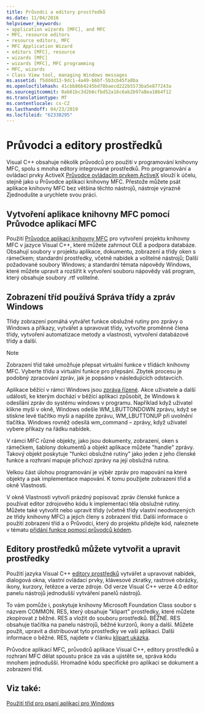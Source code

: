 ```yaml
---
title: Průvodci a editory prostředků
ms.date: 11/04/2016
helpviewer_keywords:
- application wizards [MFC], and MFC
- MFC, resource editors
- resource editors, MFC
- MFC Application Wizard
- editors [MFC], resource
- wizards [MFC]
- wizards [MFC], MFC programming
- MFC, wizards
- Class View tool, managing Windows messages
ms.assetid: f5dd4d13-9dc1-4a49-b6bf-5b3cb45fa8ba
ms.openlocfilehash: 41cbb86b4245bd78baecd222b5573ba5e877243a
ms.sourcegitcommit: 0ab61bc3d2b6cfbd52a16c6ab2b97a8ea1864f12
ms.translationtype: MT
ms.contentlocale: cs-CZ
ms.lasthandoff: 04/23/2019
ms.locfileid: "62338295"
---
```

# <a name="wizards-and-the-resource-editors"></a>Průvodci a editory prostředků

Visual C++ obsahuje několik průvodců pro použití v programování knihovny MFC, spolu s mnoha editory integrované prostředků. Pro programování a ovládací prvky ActiveX [Průvodce ovládacím prvkem ActiveX](../mfc/reference/mfc-activex-control-wizard.md) slouží k účelu, stejně jako u Průvodce aplikací knihovny MFC. Přestože můžete psát aplikace knihovny MFC bez většina těchto nástrojů, nástroje výrazně Zjednodušte a urychlete svou práci.

##  <a name="_core_use_appwizard_to_create_an_mfc_application"></a> Vytvoření aplikace knihovny MFC pomocí Průvodce aplikací MFC

Použití [Průvodce aplikací knihovny MFC](../mfc/reference/mfc-application-wizard.md) pro vytvoření projektu knihovny MFC v jazyce Visual C++, které můžete zahrnout OLE a podpora databáze. Obsahují soubory v projektu aplikace, dokumentu, zobrazení a třídy oken s rámečkem; standardní prostředky, včetně nabídek a volitelné nástrojů; Další požadované soubory Windows; a standardní témata nápovědy Windows, které můžete upravit a rozšířit k vytvoření souboru nápovědy váš program, který obsahuje soubory .rtf volitelné.

##  <a name="_core_use_classwizard_to_manage_classes_and_windows_messages"></a> Zobrazení tříd používá Správa třídy a zpráv Windows

Třídy zobrazení pomáhá vytvářet funkce obslužné rutiny pro zprávy o Windows a příkazy, vytvářet a spravovat třídy, vytvořte proměnné člena třídy, vytvoření automatizace metody a vlastnosti, vytvoření databázové třídy a další.

> [!NOTE]
>  Zobrazení tříd také umožňuje přepsat virtuální funkce v třídách knihovny MFC. Vyberte třídu a virtuální funkce pro přepsání. Zbytek procesu je podobný zpracování zpráv, jak je popsáno v následujících odstavcích.

Aplikace běžící v rámci Windows jsou [zpráva řízené](../mfc/message-handling-and-mapping.md). Akce uživatele a další události, ke kterým dochází v běžící aplikaci způsobit, že Windows k odesílání zpráv do systému windows v programu. Například když uživatel klikne myší v okně, Windows odešle WM_LBUTTONDOWN zprávu, když se stiskne levé tlačítko myši a napište zprávu, WM_LBUTTONUP při uvolnění tlačítka. Windows rovněž odesílá wm_command – zprávy, když uživatel vybere příkazy na řádku nabídek.

V rámci MFC různé objekty, jako jsou dokumenty, zobrazení, oken s rámečkem, šablony dokumentů a objekt aplikace můžete "handle" zprávy. Takový objekt poskytuje "funkci obslužné rutiny" jako jeden z jeho členské funkce a rozhraní mapuje příchozí zprávy na její obslužná rutina.

Velkou část úlohou programování je výběr zpráv pro mapování na které objekty a pak implementace mapování. K tomu použijete zobrazení tříd a okně Vlastnosti.

V okně Vlastnosti vytvoří prázdný popisovač zpráv členské funkce a používat editor zdrojového kódu k implementaci těla obslužné rutiny. Můžete také vytvořit nebo upravit třídy (včetně třídy vlastní neodvozených ze třídy knihovny MFC) a jejich členy s zobrazení tříd. Další informace o použití zobrazení tříd a o Průvodci, který do projektu přidejte kód, naleznete v tématu [přidání funkce pomocí průvodců kódem](../ide/adding-functionality-with-code-wizards-cpp.md).

##  <a name="_core_use_the_resource_editors_to_create_and_edit_resources"></a> Editory prostředků můžete vytvořit a upravit prostředky

Použití jazyka Visual C++ [editory prostředků](../windows/resource-editors.md) vytvářet a upravovat nabídek, dialogová okna, vlastní ovládací prvky, klávesové zkratky, rastrové obrázky, ikony, kurzory, řetězce a verze zdroje. Od verze Visual C++ verze 4.0 editor panelu nástrojů jednodušší vytváření panelů nástrojů.

To vám pomůže i, poskytuje knihovny Microsoft Foundation Class soubor s názvem COMMON. RES, který obsahuje "klipart" prostředky, které můžete zkopírovat z běžné. RES a vložit do souboru prostředků. BĚŽNÉ. RES obsahuje tlačítka na panelu nástrojů, běžné kurzorů, ikony a další. Můžete použít, upravit a distribuovat tyto prostředky ve vaší aplikaci. Další informace o běžné. RES, najdete v článku [klipart ukázka](../overview/visual-cpp-samples.md).

Průvodce aplikací MFC, průvodců aplikace Visual C++, editory prostředků a rozhraní MFC dělat spoustu práce za vás a ujistěte se, správa kódu mnohem jednodušší. Hromadné kódu specifické pro aplikaci se dokument a zobrazení tříd.

## <a name="see-also"></a>Viz také:

[Použití tříd pro psaní aplikací pro Windows](../mfc/using-the-classes-to-write-applications-for-windows.md)
